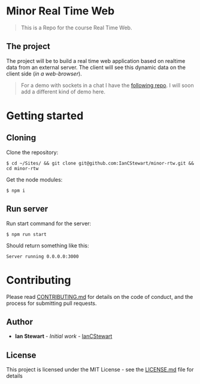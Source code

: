 # Minor Real Time Web
> This is a Repo for the course Real Time Web.

## The project

The project will be to build a real time web application based on realtime data from an external server. The client will see this dynamic data on the client side (*in a web-browser*).

> For a demo with sockets in a chat I have the [following repo](https://github.com/IanCStewart/minor-part-up). I will soon add a different kind of demo here.

# Getting started
## Cloning

Clone the repository:
```
$ cd ~/Sites/ && git clone git@github.com:IanCStewart/minor-rtw.git && cd minor-rtw
```

Get the node modules:
```
$ npm i
```

## Run server

Run start command for the server:
```
$ npm run start
```

Should return something like this:
```
Server running 0.0.0.0:3000
```

# Contributing

Please read [CONTRIBUTING.md](CONTRIBUTING.md) for details on the code of conduct, and the process for submitting pull requests.

## Author

* **Ian Stewart** - *Initial work* - [IanCStewart](https://github.com/IanCStewart)

## License

This project is licensed under the MIT License - see the [LICENSE.md](LICENSE.md) file for details
